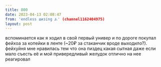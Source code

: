 ```yaml
---
title: 800
date: 2023-04-13 02:08:47
from: 'endless шизing ⍼' (channel1162404975)
layout: post
---
```


вспоминается как я ходил в свой первый универ и по дороге покупал фейхоа за копейки в ленте (~20₽ за стаканчик вроде выходило?). фейхуйня мне нравилась тем что она пиздец какая сытная даже если мало съесть её и мой привередливый желудок отлично на нее реагировал

